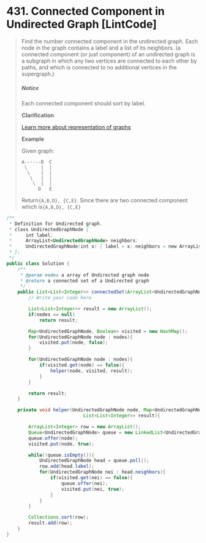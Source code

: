 # 431. Connected Component in Undirected Graph \[LintCode\]

> Find the number connected component in the undirected graph. Each node in the graph contains a label and a list of its neighbors. \(a connected component \(or just component\) of an undirected graph is a subgraph in which any two vertices are connected to each other by paths, and which is connected to no additional vertices in the supergraph.\)
>
> ##### Notice
>
> Each connected component should sort by label.
>
> **Clarification**
>
> [Learn more about representation of graphs](http://www.lintcode.com/help/graph)
>
> **Example**
>
> Given graph:
>
> ```
> A------B  C
>  \     |  | 
>   \    |  |
>    \   |  |
>     \  |  |
>       D   E
> ```
>
> Return`{A,B,D}, {C,E}`. Since there are two connected component which is`{A,B,D}, {C,E}`

```java
/**
 * Definition for Undirected graph.
 * class UndirectedGraphNode {
 *     int label;
 *     ArrayList<UndirectedGraphNode> neighbors;
 *     UndirectedGraphNode(int x) { label = x; neighbors = new ArrayList<UndirectedGraphNode>(); }
 * };
 */
public class Solution {
    /**
     * @param nodes a array of Undirected graph node
     * @return a connected set of a Undirected graph
     */
    public List<List<Integer>> connectedSet(ArrayList<UndirectedGraphNode> nodes) {
        // Write your code here

        List<List<Integer>> result = new ArrayList();
        if(nodes == null)
            return result;

        Map<UndirectedGraphNode, Boolean> visited = new HashMap();
        for(UndirectedGraphNode node : nodes){
            visited.put(node, false);
        }

        for(UndirectedGraphNode node : nodes){
            if(visited.get(node) == false){
                helper(node, visited, result);
            }
        }

        return result;
    }

    private void helper(UndirectedGraphNode node, Map<UndirectedGraphNode, Boolean> visited, 
                            List<List<Integer>> result){

        ArrayList<Integer> row = new ArrayList();
        Queue<UndirectedGraphNode> queue = new LinkedList<UndirectedGraphNode>();
        queue.offer(node);
        visited.put(node, true);

        while(!queue.isEmpty()){
            UndirectedGraphNode head = queue.poll();
            row.add(head.label);
            for(UndirectedGraphNode nei : head.neighbors){
                if(visited.get(nei) == false){
                    queue.offer(nei);
                    visited.put(nei, true);
                }
            }
        }

        Collections.sort(row);
        result.add(row);
    }
}
```



